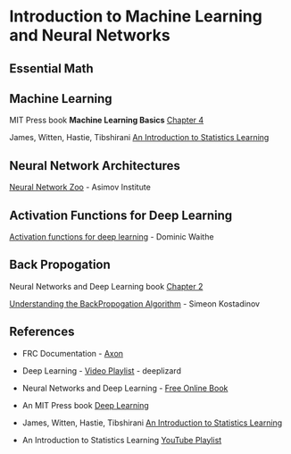 # Introduction to Machine Learning and Neural Networks

## Essential Math


## Machine Learning

MIT Press book **Machine Learning Basics** [Chapter 4](https://www.deeplearningbook.org/contents/ml.html)

James, Witten, Hastie, Tibshirani [An Introduction to Statistics Learning](https://www.statlearning.com)



## Neural Network Architectures 

[Neural Network Zoo](https://www.asimovinstitute.org/neural-network-zoo/) - Asimov Institute

## Activation Functions for Deep Learning
[Activation functions for deep learning](https://dwaithe.github.io/blog_20170508.html) - Dominic Waithe

## Back Propogation
Neural Networks and Deep Learning book [Chapter 2](http://neuralnetworksanddeeplearning.com/chap2.html)

[Understanding the BackPropogation Algorithm](https://towardsdatascience.com/understanding-backpropagation-algorithm-7bb3aa2f95fd) - Simeon Kostadinov


## References
- FRC Documentation - [Axon](https://docs.wpilib.org/en/stable/docs/software/wpilib-tools/axon/introduction.html)

- Deep Learning - [Video Playlist](https://www.youtube.com/playlist?list=PLZbbT5o_s2xq7LwI2y8_QtvuXZedL6tQU) - deeplizard

- Neural Networks and Deep Learning - [Free Online Book](http://neuralnetworksanddeeplearning.com/index.html)

- An MIT Press book [Deep Learning](https://www.deeplearningbook.org/)

- James, Witten, Hastie, Tibshirani [An Introduction to Statistics Learning](https://www.statlearning.com)

- An Introduction to Statistics Learning [YouTube Playlist](https://www.youtube.com/playlist?list=PLOg0ngHtcqbPTlZzRHA2ocQZqB1D_qZ5V)
